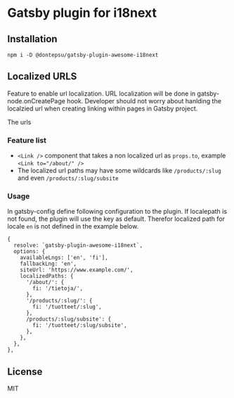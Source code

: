 # Gatsby plugin for i18next

## Installation

```
npm i -D @dontepsu/gatsby-plugin-awesome-i18next
```

## Localized URLS
Feature to enable url localization. URL localization will be done in gatsby-node.onCreatePage hook. Developer should not worry about hanlding the localzied url when creating linking within pages in Gatsby project.

The urls 

### Feature list
* `<Link />` component that takes a non localized url as `props.to`, example `<Link to="/about/" />`
* The localized url paths may have some wildcards like `/products/:slug` and even `/products/:slug/subsite`


### Usage
In  gatsby-config define following configuration to the plugin. If localepath is not found, the plugin will use the key as default. Therefor localized path for locale `en` is not defined in the example below.
```
{
  resolve: `gatsby-plugin-awesome-i18next`,
  options: {
    availableLngs: ['en', 'fi'],
    fallbackLng: 'en',
    siteUrl: 'https://www.example.com/',
    localizedPaths: {
      '/about/': {
        fi: '/tietoja/',
      },
      '/products/:slug/': {
        fi: '/tuotteet/:slug',
      },
      /products/:slug/subsite': {
        fi: '/tuotteet/:slug/subsite',
      },
    },
  },
},

```

## License
MIT